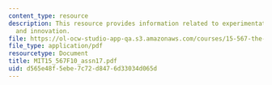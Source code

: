 ```yaml
---
content_type: resource
description: This resource provides information related to experimentation, replication
  and innovation.
file: https://ol-ocw-studio-app-qa.s3.amazonaws.com/courses/15-567-the-economics-of-information-strategy-structure-and-pricing-fall-2010/d565e48f5ebe7c72d8476d33034d065d_MIT15_567F10_assn17.pdf
file_type: application/pdf
resourcetype: Document
title: MIT15_567F10_assn17.pdf
uid: d565e48f-5ebe-7c72-d847-6d33034d065d
---
```

